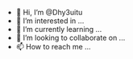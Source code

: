 - 👋 Hi, I’m @Dhy3uitu
- 👀 I’m interested in ...
- 🌱 I’m currently learning ...
- 💞️ I’m looking to collaborate on ...
- 📫 How to reach me ...

<!---
Dhy3uitu/Dhy3uitu is a ✨ special ✨ repository because its `README.md` (this file) appears on your GitHub profile.
You can click the Preview link to take a look at your changes.
--->

